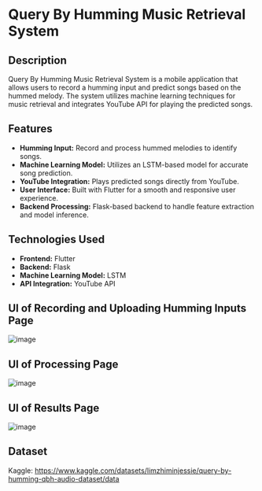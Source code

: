 # Query By Humming Music Retrieval System

## Description

Query By Humming Music Retrieval System is a mobile application that allows users to record a humming input and predict songs based on the hummed melody. The system utilizes machine learning techniques for music retrieval and integrates YouTube API for playing the predicted songs.

## Features

- **Humming Input:** Record and process hummed melodies to identify songs.
- **Machine Learning Model:** Utilizes an LSTM-based model for accurate song prediction.
- **YouTube Integration:** Plays predicted songs directly from YouTube.
- **User Interface:** Built with Flutter for a smooth and responsive user experience.
- **Backend Processing:** Flask-based backend to handle feature extraction and model inference.

## Technologies Used

- **Frontend:** Flutter
- **Backend:** Flask
- **Machine Learning Model:** LSTM
- **API Integration:** YouTube API

## UI of Recording and Uploading Humming Inputs Page
![image](https://github.com/user-attachments/assets/768e6437-249a-40ae-81ff-c0cbfcae83c3)

## UI of Processing Page
![image](https://github.com/user-attachments/assets/a1aab353-f334-434b-bf96-9e39b69721ee)

## UI of Results Page
![image](https://github.com/user-attachments/assets/0df2fb06-9b07-45f1-b4fd-81363cfeb26a)

## Dataset
Kaggle: https://www.kaggle.com/datasets/limzhiminjessie/query-by-humming-qbh-audio-dataset/data
